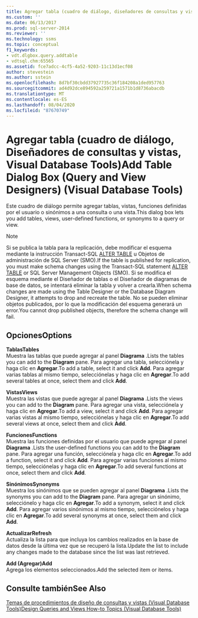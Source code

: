 ```yaml
---
title: Agregar tabla (cuadro de diálogo, diseñadores de consultas y vistas) (Visual Database Tools) | Microsoft Docs
ms.custom: ''
ms.date: 06/13/2017
ms.prod: sql-server-2014
ms.reviewer: ''
ms.technology: ssms
ms.topic: conceptual
f1_keywords:
- vdt.dlgbox.query.addtable
- vdtsql.chm:65565
ms.assetid: fce7adcc-4cf5-4a52-9203-11c13d1ecf08
author: stevestein
ms.author: sstein
ms.openlocfilehash: 8d7bf30cbdd37927735c36f184208a1ded957763
ms.sourcegitcommit: ad4d92dce894592a259721a1571b1d8736abacdb
ms.translationtype: MT
ms.contentlocale: es-ES
ms.lasthandoff: 08/04/2020
ms.locfileid: "87670749"
---
```

# <a name="add-table-dialog-box-query-and-view-designers-visual-database-tools"></a><span data-ttu-id="405cf-102">Agregar tabla (cuadro de diálogo, Diseñadores de consultas y vistas, Visual Database Tools)</span><span class="sxs-lookup"><span data-stu-id="405cf-102">Add Table Dialog Box (Query and View Designers) (Visual Database Tools)</span></span>
  <span data-ttu-id="405cf-103">Este cuadro de diálogo permite agregar tablas, vistas, funciones definidas por el usuario o sinónimos a una consulta o una vista.</span><span class="sxs-lookup"><span data-stu-id="405cf-103">This dialog box lets you add tables, views, user-defined functions, or synonyms to a query or view.</span></span>  
  
> [!NOTE]  
>  <span data-ttu-id="405cf-104">Si se publica la tabla para la replicación, debe modificar el esquema mediante la instrucción Transact-SQL [ALTER TABLE](/sql/t-sql/statements/alter-table-transact-sql) u Objetos de administración de SQL Server (SMO).</span><span class="sxs-lookup"><span data-stu-id="405cf-104">If the table is published for replication, you must make schema changes using the Transact-SQL statement [ALTER TABLE](/sql/t-sql/statements/alter-table-transact-sql) or SQL Server Management Objects (SMO).</span></span> <span data-ttu-id="405cf-105">Si se modifica el esquema mediante el Diseñador de tablas o el Diseñador de diagramas de base de datos, se intentará eliminar la tabla y volver a crearla.</span><span class="sxs-lookup"><span data-stu-id="405cf-105">When schema changes are made using the Table Designer or the Database Diagram Designer, it attempts to drop and recreate the table.</span></span> <span data-ttu-id="405cf-106">No se pueden eliminar objetos publicados, por lo que la modificación del esquema generará un error.</span><span class="sxs-lookup"><span data-stu-id="405cf-106">You cannot drop published objects, therefore the schema change will fail.</span></span>  
  
## <a name="options"></a><span data-ttu-id="405cf-107">Opciones</span><span class="sxs-lookup"><span data-stu-id="405cf-107">Options</span></span>  
 <span data-ttu-id="405cf-108">**Tablas**</span><span class="sxs-lookup"><span data-stu-id="405cf-108">**Tables**</span></span>  
 <span data-ttu-id="405cf-109">Muestra las tablas que puede agregar al panel **Diagrama** .</span><span class="sxs-lookup"><span data-stu-id="405cf-109">Lists the tables you can add to the **Diagram** pane.</span></span> <span data-ttu-id="405cf-110">Para agregar una tabla, selecciónela y haga clic en **Agregar**.</span><span class="sxs-lookup"><span data-stu-id="405cf-110">To add a table, select it and click **Add**.</span></span> <span data-ttu-id="405cf-111">Para agregar varias tablas al mismo tiempo, selecciónelas y haga clic en **Agregar**.</span><span class="sxs-lookup"><span data-stu-id="405cf-111">To add several tables at once, select them and click **Add**.</span></span>  
  
 <span data-ttu-id="405cf-112">**Vistas**</span><span class="sxs-lookup"><span data-stu-id="405cf-112">**Views**</span></span>  
 <span data-ttu-id="405cf-113">Muestra las vistas que puede agregar al panel **Diagrama** .</span><span class="sxs-lookup"><span data-stu-id="405cf-113">Lists the views you can add to the **Diagram** pane.</span></span> <span data-ttu-id="405cf-114">Para agregar una vista, selecciónela y haga clic en **Agregar**.</span><span class="sxs-lookup"><span data-stu-id="405cf-114">To add a view, select it and click **Add**.</span></span> <span data-ttu-id="405cf-115">Para agregar varias vistas al mismo tiempo, selecciónelas y haga clic en **Agregar**.</span><span class="sxs-lookup"><span data-stu-id="405cf-115">To add several views at once, select them and click **Add**.</span></span>  
  
 <span data-ttu-id="405cf-116">**Funciones**</span><span class="sxs-lookup"><span data-stu-id="405cf-116">**Functions**</span></span>  
 <span data-ttu-id="405cf-117">Muestra las funciones definidas por el usuario que puede agregar al panel **Diagrama** .</span><span class="sxs-lookup"><span data-stu-id="405cf-117">Lists the user-defined functions you can add to the **Diagram** pane.</span></span> <span data-ttu-id="405cf-118">Para agregar una función, selecciónela y haga clic en **Agregar**.</span><span class="sxs-lookup"><span data-stu-id="405cf-118">To add a function, select it and click **Add**.</span></span> <span data-ttu-id="405cf-119">Para agregar varias funciones al mismo tiempo, selecciónelas y haga clic en **Agregar**.</span><span class="sxs-lookup"><span data-stu-id="405cf-119">To add several functions at once, select them and click **Add**.</span></span>  
  
 <span data-ttu-id="405cf-120">**Sinónimos**</span><span class="sxs-lookup"><span data-stu-id="405cf-120">**Synonyms**</span></span>  
 <span data-ttu-id="405cf-121">Muestra los sinónimos que se pueden agregar al panel **Diagrama** .</span><span class="sxs-lookup"><span data-stu-id="405cf-121">Lists the synonyms you can add to the **Diagram** pane.</span></span> <span data-ttu-id="405cf-122">Para agregar un sinónimo, selecciónelo y haga clic en **Agregar**.</span><span class="sxs-lookup"><span data-stu-id="405cf-122">To add a synonym, select it and click **Add**.</span></span> <span data-ttu-id="405cf-123">Para agregar varios sinónimos al mismo tiempo, selecciónelos y haga clic en **Agregar**.</span><span class="sxs-lookup"><span data-stu-id="405cf-123">To add several synonyms at once, select them and click **Add**.</span></span>  
  
 <span data-ttu-id="405cf-124">**Actualizar**</span><span class="sxs-lookup"><span data-stu-id="405cf-124">**Refresh**</span></span>  
 <span data-ttu-id="405cf-125">Actualiza la lista para que incluya los cambios realizados en la base de datos desde la última vez que se recuperó la lista.</span><span class="sxs-lookup"><span data-stu-id="405cf-125">Update the list to include any changes made to the database since the list was last retrieved.</span></span>  
  
 <span data-ttu-id="405cf-126">**Add (Agregar)**</span><span class="sxs-lookup"><span data-stu-id="405cf-126">**Add**</span></span>  
 <span data-ttu-id="405cf-127">Agrega los elementos seleccionados.</span><span class="sxs-lookup"><span data-stu-id="405cf-127">Add the selected item or items.</span></span>  
  
## <a name="see-also"></a><span data-ttu-id="405cf-128">Consulte también</span><span class="sxs-lookup"><span data-stu-id="405cf-128">See Also</span></span>  
 [<span data-ttu-id="405cf-129">Temas de procedimientos de diseño de consultas y vistas &#40;Visual Database Tools&#41;</span><span class="sxs-lookup"><span data-stu-id="405cf-129">Design Queries and Views How-to Topics &#40;Visual Database Tools&#41;</span></span>](visual-database-tools.md)  
  
  
